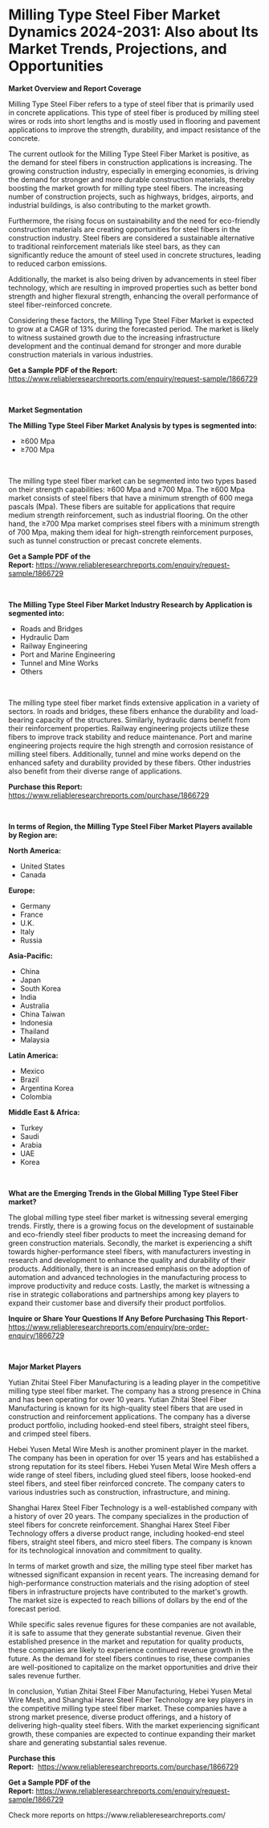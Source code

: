 <p><h1>Milling Type Steel Fiber Market Dynamics 2024-2031: Also about Its Market Trends, Projections, and Opportunities</h1></p><p><strong>Market Overview and Report Coverage</strong></p>
<p><p>Milling Type Steel Fiber refers to a type of steel fiber that is primarily used in concrete applications. This type of steel fiber is produced by milling steel wires or rods into short lengths and is mostly used in flooring and pavement applications to improve the strength, durability, and impact resistance of the concrete.</p><p>The current outlook for the Milling Type Steel Fiber Market is positive, as the demand for steel fibers in construction applications is increasing. The growing construction industry, especially in emerging economies, is driving the demand for stronger and more durable construction materials, thereby boosting the market growth for milling type steel fibers. The increasing number of construction projects, such as highways, bridges, airports, and industrial buildings, is also contributing to the market growth.</p><p>Furthermore, the rising focus on sustainability and the need for eco-friendly construction materials are creating opportunities for steel fibers in the construction industry. Steel fibers are considered a sustainable alternative to traditional reinforcement materials like steel bars, as they can significantly reduce the amount of steel used in concrete structures, leading to reduced carbon emissions.</p><p>Additionally, the market is also being driven by advancements in steel fiber technology, which are resulting in improved properties such as better bond strength and higher flexural strength, enhancing the overall performance of steel fiber-reinforced concrete.</p><p>Considering these factors, the Milling Type Steel Fiber Market is expected to grow at a CAGR of 13% during the forecasted period. The market is likely to witness sustained growth due to the increasing infrastructure development and the continual demand for stronger and more durable construction materials in various industries.</p></p>
<p><strong>Get a Sample PDF of the Report:</strong> <a href="https://www.reliableresearchreports.com/enquiry/request-sample/1866729">https://www.reliableresearchreports.com/enquiry/request-sample/1866729</a></p>
<p>&nbsp;</p>
<p><strong>Market Segmentation</strong></p>
<p><strong>The Milling Type Steel Fiber Market Analysis by types is segmented into:</strong></p>
<p><ul><li>≥600 Mpa</li><li>≥700 Mpa</li></ul></p>
<p>&nbsp;</p>
<p><p>The milling type steel fiber market can be segmented into two types based on their strength capabilities: ≥600 Mpa and ≥700 Mpa. The ≥600 Mpa market consists of steel fibers that have a minimum strength of 600 mega pascals (Mpa). These fibers are suitable for applications that require medium strength reinforcement, such as industrial flooring. On the other hand, the ≥700 Mpa market comprises steel fibers with a minimum strength of 700 Mpa, making them ideal for high-strength reinforcement purposes, such as tunnel construction or precast concrete elements.</p></p>
<p><strong>Get a Sample PDF of the Report:</strong>&nbsp;<a href="https://www.reliableresearchreports.com/enquiry/request-sample/1866729">https://www.reliableresearchreports.com/enquiry/request-sample/1866729</a></p>
<p>&nbsp;</p>
<p><strong>The Milling Type Steel Fiber Market Industry Research by Application is segmented into:</strong></p>
<p><ul><li>Roads and Bridges</li><li>Hydraulic Dam</li><li>Railway Engineering</li><li>Port and Marine Engineering</li><li>Tunnel and Mine Works</li><li>Others</li></ul></p>
<p>&nbsp;</p>
<p><p>The milling type steel fiber market finds extensive application in a variety of sectors. In roads and bridges, these fibers enhance the durability and load-bearing capacity of the structures. Similarly, hydraulic dams benefit from their reinforcement properties. Railway engineering projects utilize these fibers to improve track stability and reduce maintenance. Port and marine engineering projects require the high strength and corrosion resistance of milling steel fibers. Additionally, tunnel and mine works depend on the enhanced safety and durability provided by these fibers. Other industries also benefit from their diverse range of applications.</p></p>
<p><strong>Purchase this Report:</strong>&nbsp; <a href="https://www.reliableresearchreports.com/purchase/1866729">https://www.reliableresearchreports.com/purchase/1866729</a></p>
<p>&nbsp;</p>
<p><strong>In terms of Region, the Milling Type Steel Fiber Market Players available by Region are:</strong></p>
<p>
    <p> <strong> North America: </strong>
        <ul>
            <li>United States</li>
            <li>Canada</li>
        </ul>
        </p> 
    <p> <strong> Europe: </strong>
        <ul>
            <li>Germany</li>
            <li>France</li>
            <li>U.K.</li>
            <li>Italy</li>
            <li>Russia</li>
        </ul>
        </p> 
    <p> <strong> Asia-Pacific: </strong>
        <ul>
            <li>China</li>
            <li>Japan</li>
            <li>South Korea</li>
            <li>India</li>
            <li>Australia</li>
            <li>China Taiwan</li>
            <li>Indonesia</li>
            <li>Thailand</li>
            <li>Malaysia</li>
        </ul>
        </p> 
    <p> <strong> Latin America: </strong>
        <ul>
            <li>Mexico</li>
            <li>Brazil</li>
            <li>Argentina Korea</li>
            <li>Colombia</li>
        </ul>
        </p> 
    <p> <strong> Middle East & Africa: </strong>
        <ul>
            <li>Turkey</li>
            <li>Saudi</li>
            <li>Arabia</li>
            <li>UAE</li>
            <li>Korea</li>
        </ul>
    </p>
    </p>
<p>&nbsp;</p>
<p><strong>What are the Emerging Trends in the Global Milling Type Steel Fiber market?</strong></p>
<p><p>The global milling type steel fiber market is witnessing several emerging trends. Firstly, there is a growing focus on the development of sustainable and eco-friendly steel fiber products to meet the increasing demand for green construction materials. Secondly, the market is experiencing a shift towards higher-performance steel fibers, with manufacturers investing in research and development to enhance the quality and durability of their products. Additionally, there is an increased emphasis on the adoption of automation and advanced technologies in the manufacturing process to improve productivity and reduce costs. Lastly, the market is witnessing a rise in strategic collaborations and partnerships among key players to expand their customer base and diversify their product portfolios.</p></p>
<p><strong>Inquire or Share Your Questions If Any Before Purchasing This Report</strong>- <a href="https://www.reliableresearchreports.com/enquiry/pre-order-enquiry/1866729">https://www.reliableresearchreports.com/enquiry/pre-order-enquiry/1866729</a></p>
<p>&nbsp;</p>
<p><strong>Major Market Players</strong></p>
<p><p>Yutian Zhitai Steel Fiber Manufacturing is a leading player in the competitive milling type steel fiber market. The company has a strong presence in China and has been operating for over 10 years. Yutian Zhitai Steel Fiber Manufacturing is known for its high-quality steel fibers that are used in construction and reinforcement applications. The company has a diverse product portfolio, including hooked-end steel fibers, straight steel fibers, and crimped steel fibers.</p><p>Hebei Yusen Metal Wire Mesh is another prominent player in the market. The company has been in operation for over 15 years and has established a strong reputation for its steel fibers. Hebei Yusen Metal Wire Mesh offers a wide range of steel fibers, including glued steel fibers, loose hooked-end steel fibers, and steel fiber reinforced concrete. The company caters to various industries such as construction, infrastructure, and mining.</p><p>Shanghai Harex Steel Fiber Technology is a well-established company with a history of over 20 years. The company specializes in the production of steel fibers for concrete reinforcement. Shanghai Harex Steel Fiber Technology offers a diverse product range, including hooked-end steel fibers, straight steel fibers, and micro steel fibers. The company is known for its technological innovation and commitment to quality.</p><p>In terms of market growth and size, the milling type steel fiber market has witnessed significant expansion in recent years. The increasing demand for high-performance construction materials and the rising adoption of steel fibers in infrastructure projects have contributed to the market's growth. The market size is expected to reach billions of dollars by the end of the forecast period.</p><p>While specific sales revenue figures for these companies are not available, it is safe to assume that they generate substantial revenue. Given their established presence in the market and reputation for quality products, these companies are likely to experience continued revenue growth in the future. As the demand for steel fibers continues to rise, these companies are well-positioned to capitalize on the market opportunities and drive their sales revenue further.</p><p>In conclusion, Yutian Zhitai Steel Fiber Manufacturing, Hebei Yusen Metal Wire Mesh, and Shanghai Harex Steel Fiber Technology are key players in the competitive milling type steel fiber market. These companies have a strong market presence, diverse product offerings, and a history of delivering high-quality steel fibers. With the market experiencing significant growth, these companies are expected to continue expanding their market share and generating substantial sales revenue.</p></p>
<p><strong>Purchase this Report:</strong>&nbsp;&nbsp;<a href="https://www.reliableresearchreports.com/purchase/1866729">https://www.reliableresearchreports.com/purchase/1866729</a></p>
<p></p>
<p><strong>Get a Sample PDF of the Report:</strong>&nbsp;<a href="https://www.reliableresearchreports.com/enquiry/request-sample/1866729">https://www.reliableresearchreports.com/enquiry/request-sample/1866729</a></p>
<p>Check more reports on https://www.reliableresearchreports.com/</p>